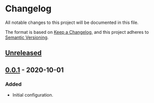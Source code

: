 # Changelog
All notable changes to this project will be documented in this file.

The format is based on [Keep a Changelog](https://keepachangelog.com/en/1.0.0/),
and this project adheres to [Semantic Versioning](https://semver.org/spec/v2.0.0.html).

## [Unreleased]

## [0.0.1] - 2020-10-01
### Added
- Initial configuration.

[Unreleased]: https://github.com/erikavacacela/custom-input/compare/v1.0.0...HEAD
[0.0.1]: https://github.com/erikavacacela/custom-input/releases/tag/v0.0.1